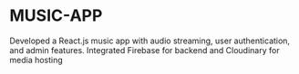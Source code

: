 # MUSIC-APP
Developed a React.js music app with audio streaming, user authentication, and admin features. Integrated Firebase for backend and Cloudinary for media hosting
